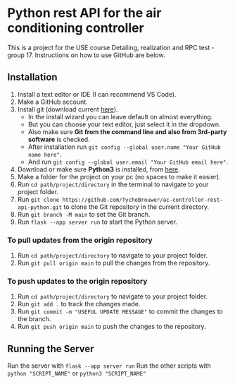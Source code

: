 # Python rest API for the air conditioning controller

This is a project for the USE course Detailing, realization and RPC test - group 17. Instructions on how to use GitHub are below.

## Installation

1. Install a text editor or IDE (I can recommend VS Code).
2. Make a GitHub account.
3. Install git (download current [here](https://git-scm.com/downloads)).
   - In the install wizard you can leave default on almost everything.
   - But you can choose your text editor, just select it in the dropdown.
   - Also make sure **Git from the command line and also from 3rd-party software** is checked.
   - After installation run ```git config --global user.name "Your GitHub name here"```.
   - And run ```git config --global user.email "Your GitHub email here"```.
4. Download or make sure **Python3** is installed, from [here](https://www.python.org/downloads/).
5. Make a folder for the project on your pc (no spaces to make it easier).
6. Run ```cd path/project/directory``` in the terminal to navigate to your project folder.
7. Run ```git clone https://github.com/TychoBrouwer/ac-controller-rest-api-python.git``` to clone the Git repository in the current directory.
8. Run ```git branch -M main``` to set the Git branch.
9. Run ```flask --app server run``` to start the Python server.

### To pull updates from the origin repository

1. Run ```cd path/project/directory``` to navigate to your project folder.
2. Run ```git pull origin main``` to pull the changes from the repository.

### To push updates to the origin repository

1. Run ```cd path/project/directory``` to navigate to your project folder.
2. Run ```git add .``` to track the changes made.
3. Run ```git commit -m "USEFUL UPDATE MESSAGE"``` to commit the changes to the branch.
4. Run ```git push origin main``` to push the changes to the repository.

## Running the Server

Run the server with ```flask --app server run```
Run the other scripts with ```python "SCRIPT_NAME"``` or ```python3 "SCRIPT_NAME"```
